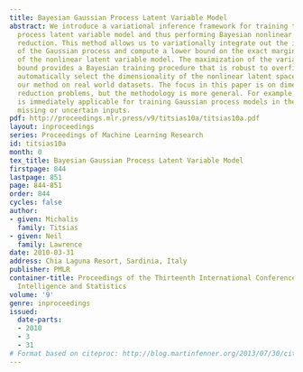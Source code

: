 ```yaml
---
title: Bayesian Gaussian Process Latent Variable Model
abstract: We introduce a variational inference framework for training the Gaussian
  process latent variable model and thus performing Bayesian nonlinear dimensionality
  reduction. This method allows us to variationally integrate out the input variables
  of the Gaussian process and compute a lower bound on the exact marginal likelihood
  of the nonlinear latent variable model. The maximization of the variational lower
  bound provides a Bayesian training procedure that is robust to overfitting and can
  automatically select the dimensionality of the nonlinear latent space. We demonstrate
  our method on real world datasets. The focus in this paper is on dimensionality
  reduction problems, but the methodology is more general. For example, our algorithm
  is immediately applicable for training Gaussian process models in the presence of
  missing or uncertain inputs.
pdf: http://proceedings.mlr.press/v9/titsias10a/titsias10a.pdf
layout: inproceedings
series: Proceedings of Machine Learning Research
id: titsias10a
month: 0
tex_title: Bayesian Gaussian Process Latent Variable Model
firstpage: 844
lastpage: 851
page: 844-851
order: 844
cycles: false
author:
- given: Michalis
  family: Titsias
- given: Neil
  family: Lawrence
date: 2010-03-31
address: Chia Laguna Resort, Sardinia, Italy
publisher: PMLR
container-title: Proceedings of the Thirteenth International Conference on Artificial
  Intelligence and Statistics
volume: '9'
genre: inproceedings
issued:
  date-parts:
  - 2010
  - 3
  - 31
# Format based on citeproc: http://blog.martinfenner.org/2013/07/30/citeproc-yaml-for-bibliographies/
---
```

